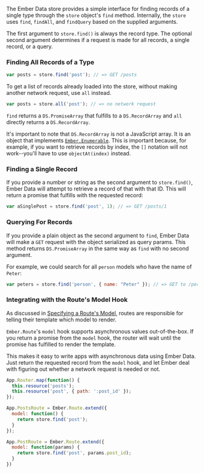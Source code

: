 The Ember Data store provides a simple interface for finding records of a single
type through the `store` object's `find` method. Internally, the `store`
uses `find`, `findAll`, and `findQuery` based on the supplied arguments.

The first argument to `store.find()` is always the record type. The optional second
argument determines if a request is made for all records, a single record, or a query.

### Finding All Records of a Type

```javascript
var posts = store.find('post'); // => GET /posts
```

To get a list of records already loaded into the store, without making
another network request, use `all` instead.

```javascript
var posts = store.all('post'); // => no network request
```

`find` returns a `DS.PromiseArray` that fulfills to a `DS.RecordArray` and `all`
directly returns a `DS.RecordArray`.

It's important to note that `DS.RecordArray` is not a JavaScript array.
It is an object that implements [`Ember.Enumerable`][1]. This is important
because, for example, if you want to retrieve records by index, the `[]` notation
will not work--you'll have to use `objectAt(index)` instead.

[1]: http://emberjs.com/api/classes/Ember.Enumerable.html

### Finding a Single Record

If you provide a number or string as the second argument to `store.find()`,
Ember Data will attempt to retrieve a record of that with that ID. This will
return a promise that fulfills with the requested record:

```javascript
var aSinglePost = store.find('post', 1); // => GET /posts/1
```

### Querying For Records

If you provide a plain object as the second argument to `find`, Ember Data will
make a `GET` request with the object serialized as query params. This method returns
`DS.PromiseArray` in the same way as `find` with no second argument.

For example, we could search for all `person` models who have the name of
`Peter`:

```javascript
var peters = store.find('person', { name: "Peter" }); // => GET to /persons?name='Peter'
```

### Integrating with the Route's Model Hook

As discussed in [Specifying a Route's Model][3], routes are
responsible for telling their template which model to render.

[3]: /guides/routing/specifying-a-routes-model

`Ember.Route`'s `model` hook supports asynchronous values
out-of-the-box. If you return a promise from the `model` hook, the
router will wait until the promise has fulfilled to render the
template.

This makes it easy to write apps with asynchronous data using Ember
Data. Just return the requested record from the `model` hook, and let
Ember deal with figuring out whether a network request is needed or not.

```javascript
App.Router.map(function() {
  this.resource('posts');
  this.resource('post', { path: ':post_id' });
});

App.PostsRoute = Ember.Route.extend({
  model: function() {
    return store.find('post');
  }
});

App.PostRoute = Ember.Route.extend({
  model: function(params) {
    return store.find('post', params.post_id);
  }
})
```
